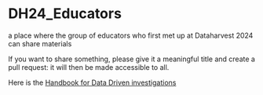 # DH24_Educators
a place where the group of educators who first met up at Dataharvest 2024 can share materials

If you want to share something, please give it a meaningful title and create a pull request: it will then be made accessible to all. 

Here is the [Handbook for Data Driven investigations](https://github.com/Stonepeople/DH24_Educators/blob/main/DDI_handbook.pdf)



